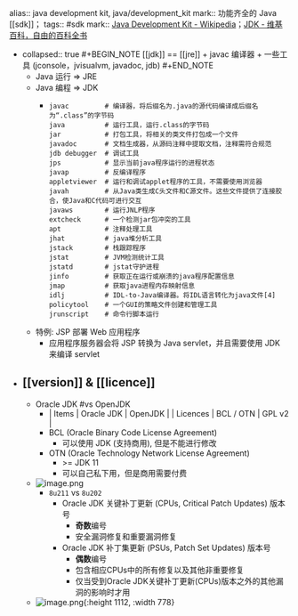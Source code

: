 alias:: java development kit, java/development_kit
mark:: 功能齐全的 Java [[sdk]]；
tags:: #sdk
mark:: [Java Development Kit - Wikipedia](https://en.wikipedia.org/wiki/Java_Development_Kit)；[JDK - 维基百科，自由的百科全书](https://zh.wikipedia.org/zh-cn/JDK)

- collapsed:: true
  #+BEGIN_NOTE
  [[jdk]] == [[jre]] + javac 编译器 + 一些工具 (jconsole，jvisualvm, javadoc, jdb)
  #+END_NOTE
  - Java 运行 => JRE
  - Java 编程 => JDK
    - ```shell
      javac         # 编译器，将后缀名为.java的源代码编译成后缀名为“.class”的字节码
      java          # 运行工具，运行.class的字节码
      jar           # 打包工具，将相关的类文件打包成一个文件
      javadoc       # 文档生成器，从源码注释中提取文档，注释需符合规范
      jdb debugger  # 调试工具
      jps           # 显示当前java程序运行的进程状态
      javap         # 反编译程序
      appletviewer  # 运行和调试applet程序的工具，不需要使用浏览器
      javah         # 从Java类生成C头文件和C源文件。这些文件提供了连接胶合，使Java和C代码可进行交互
      javaws        # 运行JNLP程序
      extcheck      # 一个检测jar包冲突的工具
      apt           # 注释处理工具
      jhat          # java堆分析工具
      jstack        # 栈跟踪程序
      jstat         # JVM检测统计工具
      jstatd        # jstat守护进程
      jinfo         # 获取正在运行或崩溃的java程序配置信息
      jmap          # 获取java进程内存映射信息
      idlj          # IDL-to-Java编译器。将IDL语言转化为java文件[4]
      policytool    # 一个GUI的策略文件创建和管理工具
      jrunscript    # 命令行脚本运行
      ```
  - 特例: JSP 部署 Web 应用程序
    - 应用程序服务器会将 JSP 转换为 Java servlet，并且需要使用 JDK 来编译 servlet
- ## [[version]] & [[licence]]
  - Oracle JDK #vs OpenJDK
    - | Items | Oracle JDK | OpenJDK |
      | Licences | BCL / OTN | GPL v2 |
    - BCL (Oracle Binary Code License Agreement)
      - 可以使用 JDK (支持商用), 但是不能进行修改
    - OTN (Oracle Technology Network License Agreement)
      - \>= JDK 11
      - 可以自己私下用，但是商用需要付费
  - ![image.png](../assets/image_1652343266064_0.png)
    - `8u211` vs `8u202`
      - Oracle JDK 关键补丁更新 (CPUs, Critical Patch Updates) 版本号
        - **奇数**编号
        - 安全漏洞修复和重要漏洞修复
      - Oracle JDK 补丁集更新 (PSUs, Patch Set Updates) 版本号
        - **偶数**编号
        - 包含相应CPUs中的所有修复以及其他非重要修复
        - 仅当受到Oracle JDK关键补丁更新(CPUs)版本之外的其他漏洞的影响时才用
  - ![image.png](../assets/image_1652343742216_0.png){:height 1112, :width 778}